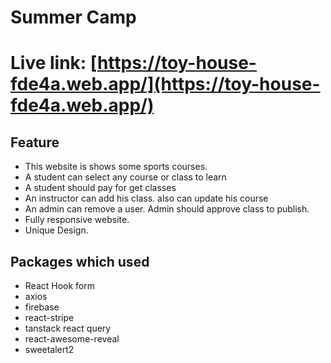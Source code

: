 # Summer Camp
# Live link: [https://toy-house-fde4a.web.app/](https://toy-house-fde4a.web.app/)

## Feature
* This website is shows some sports courses.
* A student can select any course or class to learn
* A student should pay for get classes
* An instructor can add his class. also can update his course
* An admin can remove a user. Admin should approve class to publish.
* Fully responsive website.
* Unique Design.

## Packages which used
* React Hook form
* axios
* firebase
* react-stripe
* tanstack react query
* react-awesome-reveal
* sweetalert2